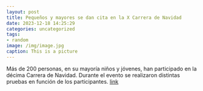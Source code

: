 ```yaml
---
layout: post
title: Pequeños y mayores se dan cita en la X Carrera de Navidad
date: 2023-12-18 14:25:29
categories: uncategorized
tags:
- random
image: /img/image.jpg
caption: This is a picture
---
```

Más de 200 personas, en su mayoría niños y jóvenes, han participado en la décima Carrera de Navidad. Durante el evento se realizaron distintas pruebas en función de los participantes.   [link](https://www.ayto-villacanada.es/noticias/pequenos-y-mayores-se-dan-cita-en-la-x-carrera-de-navidad/)
